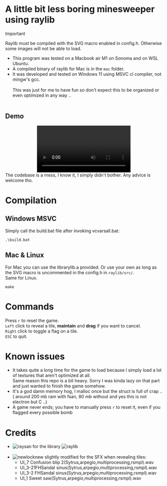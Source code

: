 # A little bit less boring minesweeper using raylib
> [!IMPORTANT]
> Raylib must be compiled with the SVG macro enabled in config.h.
>  Otherwise some images will not be able to load.
> 
- This program was tested on a Macbook air M1 on Sonoma and on WSL Ubuntu. 
- A compiled binary of raylib for Mac is in the ```mac``` folder.<br>
- It was developed and tested on Windows 11 using MSVC cl compiler, not mingw's gcc.<br><br>
This was just for me to have fun so don't expect this to be organized or even optimized in any way .. <br><br>
## Demo
<div align="center">
<video src="https://github.com/ChichiMsdk/ChichiSweeper/assets/111235918/84a0bf4b-d224-427a-80ae-9b968bd0c3e1"></video><br>
</div>
The codebase is a mess, I know it, I simply didn't bother. Any advice is welcome tho.

# Compilation
## Windows MSVC
Simply call the build.bat file after invoking vcvarsall.bat:<br>

    .\build.bat
## Mac & Linux
For Mac you can use the librarylib.a provided. Or use your own as long as the SVG macro is uncommented in the config.h in ```raylib/src/```.
<br>Same for Linux.

    make
# Commands

Press `r` to reset the game.<br>
`Left` click to reveal a tile, **maintain** and **drag** if you want to cancel.<br>
`Right` click to toggle a flag on a tile.<br>
`ESC` to quit.

# Known issues
- It takes quite a long time for the game to load because I simply load a lot of textures that aren't optimized at all.<br>
Same reason this repo is a bit heavy. Sorry I was kinda lazy on that part and just wanted to finish the game somehow.<br>
- It's a god damn memory hog, I malloc once but the struct is full of crap .. ( around 200 mb ram with fsan, 80 mb without and yes this is not electron but C ..)
- A game never ends; you have to manually press `r` to reset it, even if you flagged every possible bomb<br>

# Credits
- ![raysan](https://github.com/raysan5) for the library ![raylib](https://github.com/raysan5/raylib)
<br><br>
- ![newlocknew](https://freesound.org/people/newlocknew/) slightly modified for the SFX when revealing tiles:
    -   UI_7 Confusion blip 2(Sytrus,arpegio,multiprocessing,rsmpl).wav
    -   UI_3-21FHSandal sinus(Sytrus,arpegio,multiprocessing,rsmpl).wav
    -   UI_3-2 FHSandal sinus(Sytrus,arpegio,multiprocessing,rsmpl).wav
    -   UI_1 Sweet saw(Sytrus,arpegio,multiprocessing,rsmpl).wav





